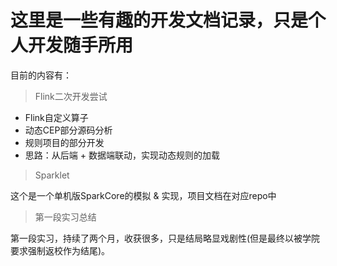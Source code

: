 # 这里是一些有趣的开发文档记录，只是个人开发随手所用

目前的内容有：

> Flink二次开发尝试

* Flink自定义算子
* 动态CEP部分源码分析
* 规则项目的部分开发
* 思路：从后端 + 数据端联动，实现动态规则的加载

> Sparklet

这个是一个单机版SparkCore的模拟 & 实现，项目文档在对应repo中

> 第一段实习总结

第一段实习，持续了两个月，收获很多，只是结局略显戏剧性(但是最终以被学院要求强制返校作为结尾)。
